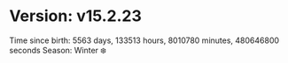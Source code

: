 # Version: v15.2.23
Time since birth: 5563 days, 133513 hours, 8010780 minutes, 480646800 seconds
Season: Winter ❄️
